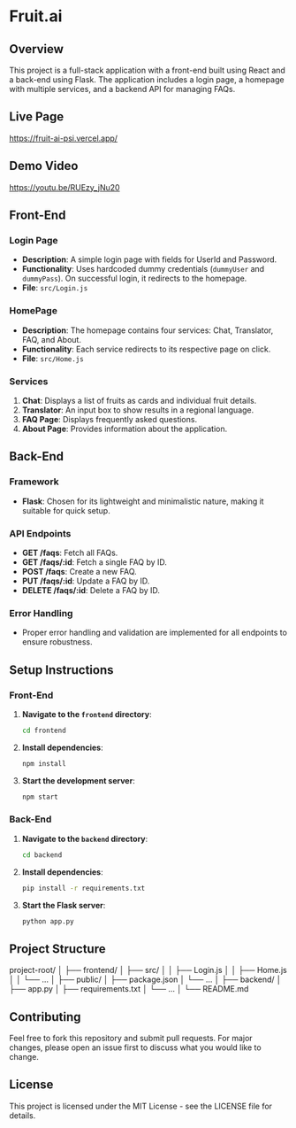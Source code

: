# Fruit.ai
## Overview
This project is a full-stack application with a front-end built using React and a back-end using Flask. The application includes a login page, a homepage with multiple services, and a backend API for managing FAQs.

## Live Page
https://fruit-ai-psi.vercel.app/

## Demo Video
https://youtu.be/RUEzy_jNu20

## Front-End

### Login Page
- **Description**: A simple login page with fields for UserId and Password.
- **Functionality**: Uses hardcoded dummy credentials (`dummyUser` and `dummyPass`). On successful login, it redirects to the homepage.
- **File**: `src/Login.js`

### HomePage
- **Description**: The homepage contains four services: Chat, Translator, FAQ, and About.
- **Functionality**: Each service redirects to its respective page on click.
- **File**: `src/Home.js`

### Services
1. **Chat**: Displays a list of fruits as cards and individual fruit details.
2. **Translator**: An input box to show results in a regional language.
3. **FAQ Page**: Displays frequently asked questions.
4. **About Page**: Provides information about the application.

## Back-End

### Framework
- **Flask**: Chosen for its lightweight and minimalistic nature, making it suitable for quick setup.

### API Endpoints
- **GET /faqs**: Fetch all FAQs.
- **GET /faqs/:id**: Fetch a single FAQ by ID.
- **POST /faqs**: Create a new FAQ.
- **PUT /faqs/:id**: Update a FAQ by ID.
- **DELETE /faqs/:id**: Delete a FAQ by ID.

### Error Handling
- Proper error handling and validation are implemented for all endpoints to ensure robustness.

## Setup Instructions

### Front-End
1. **Navigate to the `frontend` directory**:
    ```sh
    cd frontend
    ```
2. **Install dependencies**:
    ```sh
    npm install
    ```
3. **Start the development server**:
    ```sh
    npm start
    ```

### Back-End
1. **Navigate to the `backend` directory**:
    ```sh
    cd backend
    ```
2. **Install dependencies**:
    ```sh
    pip install -r requirements.txt
    ```
3. **Start the Flask server**:
    ```sh
    python app.py
    ```

## Project Structure
project-root/ │ ├── frontend/ │ ├── src/ │ │ ├── Login.js │ │ ├── Home.js │ │ └── … │ ├── public/ │ ├── package.json │ └── … │ ├── backend/ │ ├── app.py │ ├── requirements.txt │ └── … │ └── README.md


## Contributing
Feel free to fork this repository and submit pull requests. For major changes, please open an issue first to discuss what you would like to change.

## License
This project is licensed under the MIT License - see the LICENSE file for details.
